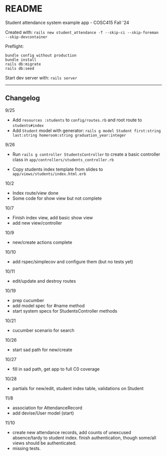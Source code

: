# README

Student attendance system example app - COSC415 Fall '24

Created with: `rails new student_attendance -T --skip-ci --skip-foreman --skip-devcontainer`


Preflight:
```
bundle config without production
bundle install
rails db:migrate
rails db:seed
```

Start dev server with: `rails server`

---

## Changelog

9/25

  - Add `resources :students` to `config/routes.rb` and root route to `students#index`
  - Add `Student` model with generator: `rails g model Student first:string last:string homeroom:string graduation_year:integer`

9/26

  - Run `rails g controller StudentsController` to create a basic controller class in `app/controllers/students_controller.rb`

  - Copy students index template from slides to `app/views/students/index.html.erb`

10/2

  - Index route/view done
  - Some code for show view but not complete

10/7

  - Finish index view, add basic show view
  - add new view/controller

10/9

  - new/create actions complete

10/10

  - add rspec/simplecov and configure them (but no tests yet)

10/11

  - edit/update and destroy routes

10/19

  - prep cucumber 
  - add model spec for #name method
  - start system specs for StudentsController methods

10/21

  - cucumber scenario for search

10/26

  - start sad path for new/create

10/27

  - fill in sad path, get app to full C0 coverage

10/28

  - partials for new/edit, student index table, validations on Student

11/8
 
  - association for AttendanceRecord
  - add devise/User model (start)

11/10

  - create new attendance records, add counts of unexcused absence/tardy to
    student index.  finish authentication, though some/all views should be 
    authenticated.
  - missing tests.

